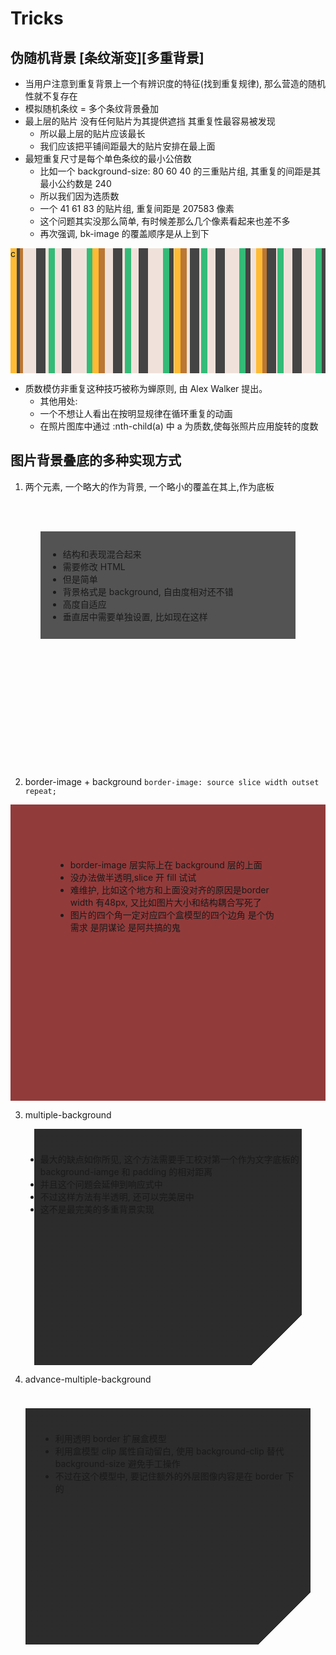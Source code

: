 # Tricks
## 伪随机背景 [条纹渐变][多重背景]
+ 当用户注意到重复背景上一个有辨识度的特征(找到重复规律), 那么营造的随机性就不复存在
+ 模拟随机条纹 = 多个条纹背景叠加
+ 最上层的贴片 没有任何贴片为其提供遮挡 其重复性最容易被发现
    + 所以最上层的贴片应该最长
    + 我们应该把平铺间距最大的贴片安排在最上面
+ 最短重复尺寸是每个单色条纹的最小公倍数
    + 比如一个 background-size: 80 60 40 的三重贴片组, 其重复的间距是其最小公约数是 240
    + 所以我们因为选质数
    + 一个 41 61 83 的贴片组, 重复间距是 207583 像素
    + 这个问题其实没那么简单, 有时候差那么几个像素看起来也差不多
    + 再次强调, bk-image 的覆盖顺序是从上到下
<div class="html">
<div style=" height:200px;
  background:hsl(20,40%,90%);
  background-image:
    linear-gradient(90deg,#fb3 10px,transparent 0),
    linear-gradient(90deg,#3b7 10px,transparent 0),
    linear-gradient(90deg,#444 15px,transparent 0),
    linear-gradient(90deg,#b73 20px,transparent 0);
  background-size: 131px 100%,61px 100%,41px 100%;
    ">c</div>
</div>

+ 质数模仿非重复这种技巧被称为蝉原则, 由 Alex Walker 提出。
    + 其他用处:
    + 一个不想让人看出在按明显规律在循环重复的动画
    + 在照片图库中通过 :nth-child(a) 中 a 为质数,使每张照片应用旋转的度数

## 图片背景叠底的多种实现方式
1. 两个元素, 一个略大的作为背景, 一个略小的覆盖在其上,作为底板
<div class="html">
<div id="#bk" style="padding:48px; height:330px;
background:url('http://lorempixel.com/500/330/food')">
<div style="padding:12px;
background:rgba(12,12,12,0.7)
">

+ 结构和表现混合起来
+ 需要修改 HTML
+ 但是简单
+ 背景格式是 background, 自由度相对还不错
+ 高度自适应
+ 垂直居中需要单独设置, 比如现在这样


</div></div></div>

2. border-image + background
`border-image: source slice width outset repeat;`
<div class="html">
<div id="#bk" style="padding:24px;height:330px;
background:rgba(121,12,12,0.8);
border: 48px solid transparent;
border-image-source:url('http://lorempixel.com/500/330/food');
border-image-slice:10%;
border-image-width:48px;
">

+ border-image 层实际上在 background 层的上面
+ 没办法做半透明,slice 开 fill 试试
+ 难维护, 比如这个地方和上面没对齐的原因是border width 有48px, 又比如图片大小和结构耦合写死了
+ 图片的四个角一定对应四个盒模型的四个边角 是个伪需求 是阴谋论 是阿共搞的鬼
</div></div>

3. multiple-background

<div class="html">
<div id="#bk" style="padding:24px;height:330px;
background:
linear-gradient(135deg,rgba(21,21,21,0.9) 90%,transparent 0) no-repeat,url('http://lorempixel.com/500/330/food');
background-size:85%,100%;
background-position:center;
">

+ 最大的缺点如你所见, 这个方法需要手工校对第一个作为文字底板的 background-iamge 和 padding 的相对距离
+ 并且这个问题会延伸到响应式中
+ 不过这样方法有半透明, 还可以完美居中
+ 这不是最完美的多重背景实现
</div></div>

4. advance-multiple-background
<div class="html">
<div id="#bk" style="padding:24px; height:330px;
border: 24px solid transparent;
background:
linear-gradient(135deg,rgba(21,21,21,0.9) 90%,transparent 0) no-repeat,url('http://lorempixel.com/500/330/food');
background-clip:padding-box,border-box;
background-position:center;
">

+ 利用透明 border 扩展盒模型
+ 利用盒模型 clip 属性自动留白, 使用 background-clip 替代 background-size 避免手工操作
+ 不过在这个模型中, 要记住额外的外层图像内容是在 border 下的
</div></div>

